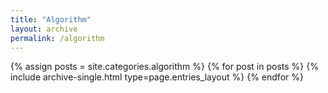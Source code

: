 ```yaml
---
title: "Algorithm"
layout: archive
permalink: /algorithm
---
```


{% assign posts = site.categories.algorithm %}
{% for post in posts %} {% include archive-single.html type=page.entries_layout %} {% endfor %}
